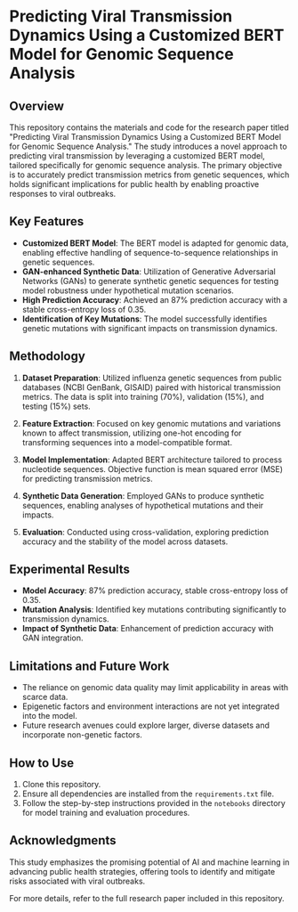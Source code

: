 
# Predicting Viral Transmission Dynamics Using a Customized BERT Model for Genomic Sequence Analysis

## Overview
This repository contains the materials and code for the research paper titled "Predicting Viral Transmission Dynamics Using a Customized BERT Model for Genomic Sequence Analysis." The study introduces a novel approach to predicting viral transmission by leveraging a customized BERT model, tailored specifically for genomic sequence analysis. The primary objective is to accurately predict transmission metrics from genetic sequences, which holds significant implications for public health by enabling proactive responses to viral outbreaks.

## Key Features
- **Customized BERT Model**: The BERT model is adapted for genomic data, enabling effective handling of sequence-to-sequence relationships in genetic sequences.
- **GAN-enhanced Synthetic Data**: Utilization of Generative Adversarial Networks (GANs) to generate synthetic genetic sequences for testing model robustness under hypothetical mutation scenarios.
- **High Prediction Accuracy**: Achieved an 87% prediction accuracy with a stable cross-entropy loss of 0.35.
- **Identification of Key Mutations**: The model successfully identifies genetic mutations with significant impacts on transmission dynamics.

## Methodology
1. **Dataset Preparation**: Utilized influenza genetic sequences from public databases (NCBI GenBank, GISAID) paired with historical transmission metrics. The data is split into training (70%), validation (15%), and testing (15%) sets.

2. **Feature Extraction**: Focused on key genomic mutations and variations known to affect transmission, utilizing one-hot encoding for transforming sequences into a model-compatible format.

3. **Model Implementation**: Adapted BERT architecture tailored to process nucleotide sequences. Objective function is mean squared error (MSE) for predicting transmission metrics.

4. **Synthetic Data Generation**: Employed GANs to produce synthetic sequences, enabling analyses of hypothetical mutations and their impacts.

5. **Evaluation**: Conducted using cross-validation, exploring prediction accuracy and the stability of the model across datasets.

## Experimental Results
- **Model Accuracy**: 87% prediction accuracy, stable cross-entropy loss of 0.35.
- **Mutation Analysis**: Identified key mutations contributing significantly to transmission dynamics.
- **Impact of Synthetic Data**: Enhancement of prediction accuracy with GAN integration.

## Limitations and Future Work
- The reliance on genomic data quality may limit applicability in areas with scarce data.
- Epigenetic factors and environment interactions are not yet integrated into the model.
- Future research avenues could explore larger, diverse datasets and incorporate non-genetic factors.

## How to Use
1. Clone this repository.
2. Ensure all dependencies are installed from the `requirements.txt` file.
3. Follow the step-by-step instructions provided in the `notebooks` directory for model training and evaluation procedures.

## Acknowledgments
This study emphasizes the promising potential of AI and machine learning in advancing public health strategies, offering tools to identify and mitigate risks associated with viral outbreaks.

For more details, refer to the full research paper included in this repository.
```
